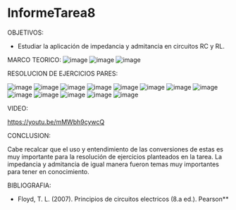 # InformeTarea8

OBJETIVOS:

* Estudiar la aplicación de impedancia y admitancia en circuitos RC y RL.

MARCO TEORICO:
![image](https://user-images.githubusercontent.com/116833736/223014217-22f82023-b3bb-49d2-ad89-6e0c084f47ac.png)
![image](https://user-images.githubusercontent.com/116833736/223014335-a0f2243c-7bae-40d3-b660-e2ae6c39553a.png)
![image](https://user-images.githubusercontent.com/116833736/223014439-6e09d6cf-79ee-4ef4-bb85-056dd054c556.png)

RESOLUCION DE EJERCICIOS PARES:

![image](https://user-images.githubusercontent.com/116833736/223014522-f28f4a15-33fa-429f-b21f-7ae0a13f0096.png)
![image](https://user-images.githubusercontent.com/116833736/223014543-9ba88f38-446c-496e-91e0-810b308978e0.png)
![image](https://user-images.githubusercontent.com/116833736/223014562-b8e7077b-dd58-4c55-a2c2-2f07a8d57983.png)
![image](https://user-images.githubusercontent.com/116833736/223014584-2410cbe1-2e52-4320-a59a-e9b53a5fb65b.png)
![image](https://user-images.githubusercontent.com/116833736/223014603-78c89098-e0b8-41cb-8b6f-17af19984712.png)
![image](https://user-images.githubusercontent.com/116833736/223014617-2184bf21-7624-4cfd-a8a0-70b6805562cf.png)
![image](https://user-images.githubusercontent.com/116833736/223014634-57350302-403a-4aa9-b202-28c14e74cab9.png)
![image](https://user-images.githubusercontent.com/116833736/223014650-4839b6fd-1289-4b77-9f7a-72c2670fc09d.png)
![image](https://user-images.githubusercontent.com/116833736/223014675-73b43db4-752e-445a-89e5-95e5fc257780.png)
![image](https://user-images.githubusercontent.com/116833736/223014702-462e7f3d-1f1b-472e-89e7-f0ed54d6997f.png)
![image](https://user-images.githubusercontent.com/116833736/223014729-d38da9ef-b6f4-4dcd-8ea1-655e8887b2f6.png)
![image](https://user-images.githubusercontent.com/116833736/223014746-249f4aef-5085-4c99-a766-23beebfcdea6.png)
![image](https://user-images.githubusercontent.com/116833736/223014756-797a657e-47c5-4f8a-ae8e-3eb7ae624866.png)

VIDEO:

https://youtu.be/mMWbh9cywcQ

CONCLUSION:

Cabe recalcar que el uso y entendimiento de las conversiones de estas es muy importante para la resolución de ejercicios planteados en la tarea. La impedancia y admitancia de igual manera fueron temas muy importantes para tener en conocimiento.

BIBLIOGRAFIA:

* Floyd, T. L. (2007). Principios de circuitos electricos (8.a ed.). Pearson**
